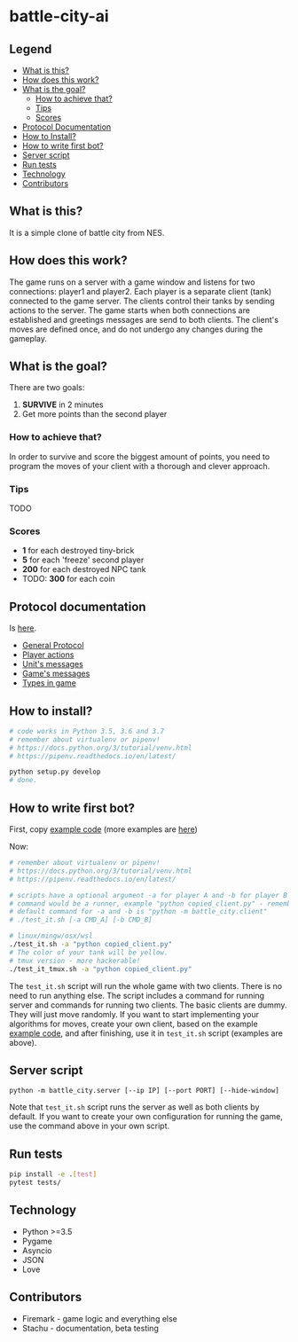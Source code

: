 # battle-city-ai

## Legend

- [What is this?](#what-is-this)
- [How does this work?](#how-does-this-work)
- [What is the goal?](#what-is-the-goal)
  - [How to achieve that?](#how-to-achieve-that)
  - [Tips](#tips)
  - [Scores](#scores)
- [Protocol Documentation](#protocol-documentation)
- [How to Install?](#how-to-install)
- [How to write first bot?](#how-to-write-first-bot)
- [Server script](#server-script)
- [Run tests](#run-tests)
- [Technology](#technology)
- [Contributors](#contributors)


## What is this?

It is a simple clone of battle city from NES.

## How does this work?
The game runs on a server with a game window and listens for two connections: player1 and player2.
Each player is a separate client (tank) connected to the game server. The clients control their tanks 
by sending actions to the server. The game starts when both connections are established and 
greetings messages are send to both clients. The client's moves are defined once, and do not 
undergo any changes during the gameplay.

## What is the goal?

There are two goals:

1. **SURVIVE** in 2 minutes
2. Get more points than the second player

### How to achieve that?
In order to survive and score the biggest amount of points, you need to program the moves 
of your client with a thorough and clever approach. 


### Tips

TODO

### Scores

* **1** for each destroyed tiny-brick
* **5** for each 'freeze' second player
* **200** for each destroyed NPC tank
* TODO: **300** for each coin

## Protocol documentation

Is [here](docs/).

* [General Protocol](docs/protocol.md)
* [Player actions](docs/actions.md)
* [Unit's messages](docs/units.md)
* [Game's messages](docs/game.md)
* [Types in game](docs/types.md)

## How to install?

```sh
# code works in Python 3.5, 3.6 and 3.7
# remember about virtualenv or pipenv!
# https://docs.python.org/3/tutorial/venv.html
# https://pipenv.readthedocs.io/en/latest/

python setup.py develop
# done.
```

## How to write first bot?

First, copy [example code](battle_city/client.py)
(more examples are [here](battle_city/examples/))

Now:

```sh
# remember about virtualenv or pipenv!
# https://docs.python.org/3/tutorial/venv.html
# https://pipenv.readthedocs.io/en/latest/

# scripts have a optional argument -a for player A and -b for player B
# command would be a runner, example "python copied_client.py" - remember about command (python, nodejs, ruby or something else) to run your script!!
# default command for -a and -b is "python -m battle_city.client"
# ./test_it.sh [-a CMD_A] [-b CMD_B]

# linux/mingw/osx/wsl
./test_it.sh -a "python copied_client.py"
# The color of your tank will be yellow.
# tmux version - more hackerable!
./test_it_tmux.sh -a "python copied_client.py"
```

The `test_it.sh` script will run the whole game with two clients. There is no need to run anything else.
The script includes a command for running server and commands for running two clients. The basic clients are dummy.
They will just move randomly.
If you want to start implementing your algorithms for moves, create your own
client, based on the example [example code](battle_city/client.py), and after finishing, 
use it in `test_it.sh` script (examples are above).

## Server script

```
python -m battle_city.server [--ip IP] [--port PORT] [--hide-window]
```

Note that `test_it.sh` script runs the server as well as both clients by default.
If you want to create your own configuration for running the game, use the command above 
in your own script.

## Run tests

```sh
pip install -e .[test]
pytest tests/
```

## Technology

* Python >=3.5
* Pygame
* Asyncio
* JSON
* Love

## Contributors

* Firemark - game logic and everything else
* Stachu - documentation, beta testing
